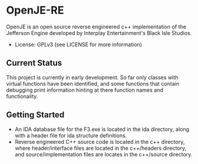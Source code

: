 OpenJE-RE
=========

OpenJE is an open source reverse engineered c++ implementation of the Jefferson Engine developed by Interplay Entertainment's Black Isle Studios.

* License: GPLv3 (see LICENSE for more information)

Current Status
--------------

This project is currently in early development. So far only classes with virtual functions have been identified, and some functions that contain debugging print information hinting at there function names and functionality.

Getting Started
---------------

* An IDA database file for the F3.exe is located in the ida directory, along with a header file for ida structure definitions.
* Reverse engineered C++ source code is located in the c++ directory, where header/interface files are located in the c++/headers directory, and source/implementation files are locates in the c++/source directory.